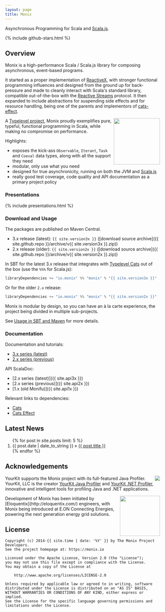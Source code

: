 ```yaml
---
layout: page
title: Monix
---
```


Asynchronous Programming for Scala and [Scala.js](http://www.scala-js.org/).

{% include github-stars.html %}

## Overview

Monix is a high-performance Scala / Scala.js library for composing asynchronous,
event-based programs.

It started as a proper implementation of [ReactiveX](http://reactivex.io/), 
with stronger functional programming influences and designed from the ground up 
for  back-pressure and made to cleanly interact with Scala's standard library, 
compatible out-of-the-box with the [Reactive Streams](http://www.reactive-streams.org/) 
protocol. It then expanded to include abstractions for suspending side effects 
and for resource handling, being one of the parents and implementors of
[cats-effect](https://typelevel.org/cats-effect/).

<a href="https://typelevel.org/"><img src="{{ site.baseurl }}public/images/typelevel.png" width="150" style="float:right;" align="right" /></a>

A [Typelevel project](http://typelevel.org/projects/), Monix proudly 
exemplifies pure, typeful, functional programming in Scala, while making no
compromise on performance.

Highlights:

- exposes the kick-ass `Observable`, `Iterant`, `Task` and `Coeval` data types,
  along with all the support they need
- modular, only use what you need
- designed for true asynchronicity, running on both the
  JVM and [Scala.js](http://scala-js.org)
- really good test coverage, code quality and API documentation 
  as a primary project policy

### Presentations

{% include presentations.html %}

### Download and Usage

The packages are published on Maven Central.

- 3.x release (latest): `{{ site.version3x }}` 
  ([download source archive]({{ site.github.repo }}/archive/v{{ site.version3x }}.zip))
- 2.x release (older): `{{ site.version2x }}` 
  ([download source archive]({{ site.github.repo }}/archive/v{{ site.version2x }}.zip))

In SBT for the latest 3.x release that integrates with 
[Typelevel Cats](https://typelevel.org/cats/) out of the box
(use the `%%%` for Scala.js):

```scala
libraryDependencies += "io.monix" %% "monix" % "{{ site.version3x }}"
```

Or for the older `2.x` release:

```scala
libraryDependencies += "io.monix" %% "monix" % "{{ site.version2x }}"
```

Monix is modular by design, so you can have an à la carte experience, 
the project being divided in multiple sub-projects.

See [Usage in SBT and Maven](/docs/3x/intro/usage.html) for more details.

### Documentation

Documentation and tutorials:

- [3.x series (latest)](/docs/3x/)
- [2.x series (previous)](/docs/2x/)

API ScalaDoc: 

- [2.x series (latest)]({{ site.api3x }})
- [2.x series (previous)]({{ site.api2x }})
- [1.x (old Monifu)]({{ site.api1x }})

Relevant links to dependencies:

- [Cats](https://typelevel.org/cats/)
- [Cats Effect](https://typelevel.org/cats-effect/)

## Latest News

<ol class="news-summary">
  {% for post in site.posts limit: 5 %}
  <li>
    <time itemprop="dateCreated"
      datetime="{{ post.date | date: "%Y-%m-%d" }}">
      {{ post.date | date_to_string }} »
    </time>
    <a href="{{ post.url }}">{{ post.title }}</a>
  </li>
  {% endfor %}
</ol>

## Acknowledgements

<img src="{{ site.baseurl }}public/images/logos/yklogo.png"
align="right" /> YourKit supports the Monix project with its
full-featured Java Profiler.  YourKit, LLC is the creator
[YourKit Java Profiler](http://www.yourkit.com/java/profiler/index.jsp)
and
[YourKit .NET Profiler](http://www.yourkit.com/.net/profiler/index.jsp),
innovative and intelligent tools for profiling Java and .NET
applications.

<img src="{{ site.baseurl }}public/images/logos/logo-eloquentix@2x.png" align="right" width="130" />
Development of Monix has been initiated by
[Eloquentix](http://eloquentix.com/) engineers, with
Monix being introduced at E.ON Connecting Energies, powering the next
generation energy grid solutions.

## License

```text
Copyright (c) 2014-{{ site.time | date: '%Y' }} by The Monix Project Developers.
See the project homepage at: https://monix.io

Licensed under the Apache License, Version 2.0 (the "License");
you may not use this file except in compliance with the License.
You may obtain a copy of the License at

    http://www.apache.org/licenses/LICENSE-2.0

Unless required by applicable law or agreed to in writing, software
distributed under the License is distributed on an "AS IS" BASIS,
WITHOUT WARRANTIES OR CONDITIONS OF ANY KIND, either express or implied.
See the License for the specific language governing permissions and
limitations under the License.
```